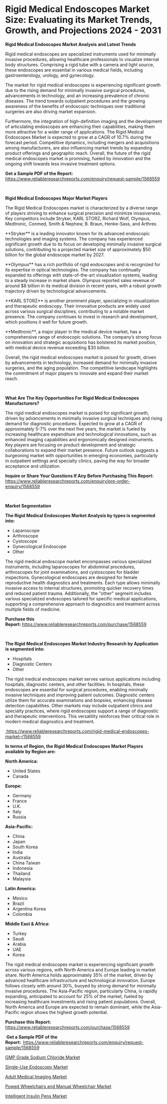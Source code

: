 <p><h1>Rigid Medical Endoscopes Market Size: Evaluating its Market Trends, Growth, and Projections 2024 - 2031</h1></p><p><strong>Rigid Medical Endoscopes Market Analysis and Latest Trends</strong></p>
<p><p>Rigid medical endoscopes are specialized instruments used for minimally invasive procedures, allowing healthcare professionals to visualize internal body structures. Comprising a rigid tube with a camera and light source, these endoscopes are essential in various medical fields, including gastroenterology, urology, and gynecology.</p><p>The market for rigid medical endoscopes is experiencing significant growth due to the rising demand for minimally invasive surgical procedures, advancements in technology, and an increasing prevalence of chronic diseases. The trend towards outpatient procedures and the growing awareness of the benefits of endoscopic techniques over traditional surgeries are also driving market expansion.</p><p>Furthermore, the integration of high-definition imaging and the development of articulating endoscopes are enhancing their capabilities, making them more attractive for a wider range of applications. The Rigid Medical Endoscopes Market is expected to grow at a CAGR of 10.7% during the forecast period. Competitive dynamics, including mergers and acquisitions among manufacturers, are also influencing market trends by expanding product offerings and geographic reach. Overall, the future of the rigid medical endoscopes market is promising, fueled by innovation and the ongoing shift towards less invasive treatment options.</p></p>
<p><strong>Get a Sample PDF of the Report:&nbsp;</strong> <a href="https://www.reliableresearchreports.com/enquiry/request-sample/1568559?utm_campaign=83&utm_medium=2&utm_source=Github&utm_content=ia&utm_term=28122024&utm_id=rigid-medical-endoscopes">https://www.reliableresearchreports.com/enquiry/request-sample/1568559</a></p>
<p>&nbsp;</p>
<p><strong>Rigid Medical Endoscopes Major Market Players</strong></p>
<p><p>The Rigid Medical Endoscopes market is characterized by a diverse range of players striving to enhance surgical precision and minimize invasiveness. Key competitors include Stryker, KARL STORZ, Richard Wolf, Olympus, Medtronic, Conmed, Smith & Nephew, B. Braun, Henke-Sass, and Arthrex.</p><p>**Stryker** is a leading innovator known for its advanced endoscopic technologies and imaging systems. The company has experienced significant growth due to its focus on developing minimally invasive surgical solutions, contributing to a projected market size of approximately $50 billion for the global endoscope market by 2027.</p><p>**Olympus** has a rich portfolio of rigid endoscopes and is recognized for its expertise in optical technologies. The company has continually expanded its offerings with state-of-the-art visualization systems, leading to a steady increase in market share. Olympus reported sales revenue of around $8 billion in its medical division in recent years, with a robust growth trajectory driven by technological advancements.</p><p>**KARL STORZ** is another prominent player, specializing in visualization and therapeutic endoscopy. Their innovative products are widely used across various surgical disciplines, contributing to a notable market presence. The company continues to invest in research and development, which positions it well for future growth.</p><p>**Medtronic**, a major player in the medical device market, has a comprehensive range of endoscopic solutions. The company’s strong focus on innovation and strategic acquisitions has bolstered its market position, with medical device revenue exceeding $30 billion.</p><p>Overall, the rigid medical endoscopes market is poised for growth, driven by advancements in technology, increased demand for minimally invasive surgeries, and the aging population. The competitive landscape highlights the commitment of major players to innovate and expand their market reach.</p></p>
<p>&nbsp;</p>
<p><strong>What Are The Key Opportunities For Rigid Medical Endoscopes Manufacturers?</strong></p>
<p><p>The rigid medical endoscopes market is poised for significant growth, driven by advancements in minimally invasive surgical techniques and rising demand for diagnostic procedures. Expected to grow at a CAGR of approximately 5-7% over the next five years, the market is fueled by increasing healthcare expenditure and technological innovations, such as enhanced imaging capabilities and ergonomically designed instruments. Key players are focusing on product development and strategic collaborations to expand their market presence. Future outlook suggests a burgeoning market with opportunities in emerging economies, particularly in outpatient settings and specialty clinics, paving the way for broader acceptance and utilization.</p></p>
<p><strong>Inquire or Share Your Questions If Any Before Purchasing This Report:</strong> <a href="https://www.reliableresearchreports.com/enquiry/pre-order-enquiry/1568559?utm_campaign=83&utm_medium=2&utm_source=Github&utm_content=ia&utm_term=28122024&utm_id=rigid-medical-endoscopes">https://www.reliableresearchreports.com/enquiry/pre-order-enquiry/1568559</a></p>
<p>&nbsp;</p>
<p><strong>Market Segmentation</strong></p>
<p><strong>The Rigid Medical Endoscopes Market Analysis by types is segmented into:</strong></p>
<p><ul><li>Laparoscope</li><li>Arthroscope</li><li>Cystoscope</li><li>Gynecological Endoscope</li><li>Other</li></ul></p>
<p><p>The rigid medical endoscope market encompasses various specialized instruments, including laparoscopes for abdominal procedures, arthroscopes for joint examinations, and cystoscopes for bladder inspections. Gynecological endoscopes are designed for female reproductive health diagnostics and treatments. Each type allows minimally invasive access to internal structures, promoting quicker recovery times and reduced patient trauma. Additionally, the "other" segment includes various specialized endoscopes tailored for specific medical applications, supporting a comprehensive approach to diagnostics and treatment across multiple fields of medicine.</p></p>
<p><strong>Purchase this Report:&nbsp;</strong><a href="https://www.reliableresearchreports.com/purchase/1568559?utm_campaign=83&utm_medium=2&utm_source=Github&utm_content=ia&utm_term=28122024&utm_id=rigid-medical-endoscopes">https://www.reliableresearchreports.com/purchase/1568559</a></p>
<p>&nbsp;</p>
<p><strong>The Rigid Medical Endoscopes Market Industry Research by Application is segmented into:</strong></p>
<p><ul><li>Hospitals</li><li>Diagnostic Centers</li><li>Other</li></ul></p>
<p><p>The rigid medical endoscopes market serves various applications including hospitals, diagnostic centers, and other facilities. In hospitals, these endoscopes are essential for surgical procedures, enabling minimally invasive techniques and improving patient outcomes. Diagnostic centers utilize them for accurate examinations and biopsies, enhancing disease detection capabilities. Other markets may include outpatient clinics and specialty practices, where rigid endoscopes support a range of diagnostic and therapeutic interventions. This versatility reinforces their critical role in modern medical diagnostics and treatment.</p></p>
<p><a href="https://www.reliableresearchreports.com/rigid-medical-endoscopes-market-r1568559?utm_campaign=83&utm_medium=2&utm_source=Github&utm_content=ia&utm_term=28122024&utm_id=rigid-medical-endoscopes">&nbsp;https://www.reliableresearchreports.com/rigid-medical-endoscopes-market-r1568559</a></p>
<p><strong>In terms of Region, the Rigid Medical Endoscopes Market Players available by Region are:</strong></p>
<p>
    <p> <strong> North America: </strong>
        <ul>
            <li>United States</li>
            <li>Canada</li>
        </ul>
        </p> 
    <p> <strong> Europe: </strong>
        <ul>
            <li>Germany</li>
            <li>France</li>
            <li>U.K.</li>
            <li>Italy</li>
            <li>Russia</li>
        </ul>
        </p> 
    <p> <strong> Asia-Pacific: </strong>
        <ul>
            <li>China</li>
            <li>Japan</li>
            <li>South Korea</li>
            <li>India</li>
            <li>Australia</li>
            <li>China Taiwan</li>
            <li>Indonesia</li>
            <li>Thailand</li>
            <li>Malaysia</li>
        </ul>
        </p> 
    <p> <strong> Latin America: </strong>
        <ul>
            <li>Mexico</li>
            <li>Brazil</li>
            <li>Argentina Korea</li>
            <li>Colombia</li>
        </ul>
        </p> 
    <p> <strong> Middle East & Africa: </strong>
        <ul>
            <li>Turkey</li>
            <li>Saudi</li>
            <li>Arabia</li>
            <li>UAE</li>
            <li>Korea</li>
        </ul>
    </p>
    </p>
<p><p>The rigid medical endoscopes market is experiencing significant growth across various regions, with North America and Europe leading in market share. North America holds approximately 35% of the market, driven by advanced healthcare infrastructure and technological innovation. Europe follows closely with around 30%, buoyed by strong demand for minimally invasive procedures. The Asia-Pacific region, particularly China, is rapidly expanding, anticipated to account for 25% of the market, fueled by increasing healthcare investments and rising patient populations. Overall, North America and Europe are expected to remain dominant, while the Asia-Pacific region shows the highest growth potential.</p></p>
<p><strong>Purchase this Report: </strong><a href="https://www.reliableresearchreports.com/purchase/1568559?utm_campaign=83&utm_medium=2&utm_source=Github&utm_content=ia&utm_term=28122024&utm_id=rigid-medical-endoscopes">https://www.reliableresearchreports.com/purchase/1568559</a></p>
<p>&nbsp;<strong>Get a Sample PDF of the Report:&nbsp;&nbsp;</strong><a href="https://www.reliableresearchreports.com/enquiry/request-sample/1568559?utm_campaign=83&utm_medium=2&utm_source=Github&utm_content=ia&utm_term=28122024&utm_id=rigid-medical-endoscopes">https://www.reliableresearchreports.com/enquiry/request-sample/1568559</a></p>
<p><strong></strong></p>
<p><p><a href="https://github.com/oslieselotte2192/Market-Research-Report-List-1/blob/main/gmp-grade-sodium-chloride-market.md?utm_campaign=83&utm_medium=2&utm_source=Github&utm_content=ia&utm_term=28122024&utm_id=rigid-medical-endoscopes">GMP Grade Sodium Chloride Market</a></p><p><a href="https://github.com/tambraunrue691969/Market-Research-Report-List-1/blob/main/single-use-endoscopy-market.md?utm_campaign=83&utm_medium=2&utm_source=Github&utm_content=ia&utm_term=28122024&utm_id=rigid-medical-endoscopes">Single-Use Endoscopy Market</a></p><p><a href="https://github.com/jeastefanowicz7816/Market-Research-Report-List-1/blob/main/adult-medical-imaging-market.md?utm_campaign=83&utm_medium=2&utm_source=Github&utm_content=ia&utm_term=28122024&utm_id=rigid-medical-endoscopes">Adult Medical Imaging Market</a></p><p><a href="https://github.com/tona7vba/Market-Research-Report-List-1/blob/main/powed-wheelchairs-and-manual-wheelchair-market.md?utm_campaign=83&utm_medium=2&utm_source=Github&utm_content=ia&utm_term=28122024&utm_id=rigid-medical-endoscopes">Powed Wheelchairs and Manual Wheelchair Market</a></p><p><a href="https://github.com/tasiahtahathorn/Market-Research-Report-List-1/blob/main/intelligent-insulin-pens-market.md?utm_campaign=83&utm_medium=2&utm_source=Github&utm_content=ia&utm_term=28122024&utm_id=rigid-medical-endoscopes">Intelligent Insulin Pens Market</a></p></p>